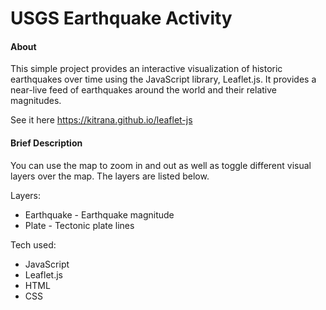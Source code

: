 # USGS Earthquake Activity  
#### About 
This simple project provides an interactive visualization of historic earthquakes over time using the JavaScript library, Leaflet.js.  It provides a near-live feed of earthquakes around the world and their relative magnitudes.  

See it here https://kitrana.github.io/leaflet-js  

#### Brief Description
You can use the map to zoom in and out as well as toggle different visual layers over the map.  The layers are listed below.

Layers:
* Earthquake - Earthquake magnitude
* Plate - Tectonic plate lines

Tech used:
* JavaScript
* Leaflet.js
* HTML
* CSS

